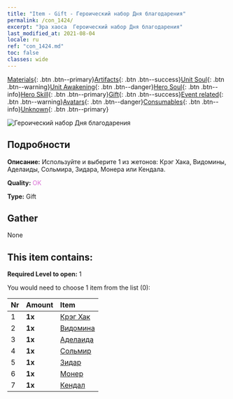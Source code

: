 ```yaml
---
title: "Item - Gift - Героический набор Дня благодарения"
permalink: /con_1424/
excerpt: "Эра хаоса  Героический набор Дня благодарения"
last_modified_at: 2021-08-04
locale: ru
ref: "con_1424.md"
toc: false
classes: wide
---
```

 [Materials](/ItemsRU/){: .btn .btn--primary}[Artifacts](/ItemsRU/Artifacts/){: .btn .btn--success}[Unit Soul](/ItemsRU/UnitSoul/){: .btn .btn--warning}[Unit Awakening](/ItemsRU/UnitAwakening/){: .btn .btn--danger}[Hero Soul](/ItemsRU/HeroSoul/){: .btn .btn--info}[Hero Skill](/ItemsRU/HeroSkill/){: .btn .btn--primary}[Gift](/ItemsRU/Gift/){: .btn .btn--success}[Event related](/ItemsRU/Events/){: .btn .btn--warning}[Avatars](/ItemsRU/Avatars/){: .btn .btn--danger}[Consumables](/ItemsRU/Consumables/){: .btn .btn--info}[Unknown](/ItemsRU/Unknown/){: .btn .btn--primary}

 ![Героический набор Дня благодарения](/images/t/i_907038.png)

## Подробности
 **Описание:** Используйте и выберите 1 из жетонов: Крэг Хака, Видомины, Аделаиды, Сольмира, Зидара, Монера или Кендала.

 **Quality:** <span style="color: #DA70D6">OK</span>

 **Type:** Gift

## Gather

  None

## This item contains:

 **Required Level to open:** 1

 You would need to choose 1 item from the list (0):

  | Nr | Amount |     Item    |
  |:---|:-------|:------------|
  | 1 |  **1x** | [Крэг Хак](/ItemsRU/her_375/) |  | 
  | 2 |  **1x** | [Видомина](/ItemsRU/her_372/) |  | 
  | 3 |  **1x** | [Аделаида](/ItemsRU/her_359/) |  | 
  | 4 |  **1x** | [Сольмир](/ItemsRU/her_386/) |  | 
  | 5 |  **1x** | [Зидар](/ItemsRU/her_385/) |  | 
  | 6 |  **1x** | [Монер](/ItemsRU/her_379/) |  | 
  | 7 |  **1x** | [Кендал](/ItemsRU/her_363/) |  | 
